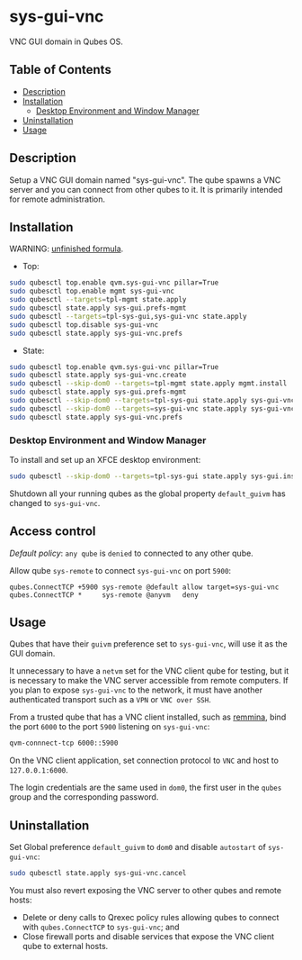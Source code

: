 # sys-gui-vnc

VNC GUI domain in Qubes OS.

## Table of Contents

*   [Description](#description)
*   [Installation](#installation)
    *   [Desktop Environment and Window Manager](#desktop-environment-and-window-manager)
*   [Uninstallation](#uninstallation)
*   [Usage](#usage)

## Description

Setup a VNC GUI domain named "sys-gui-vnc". The qube spawns a VNC server and
you can connect from other qubes to it. It is primarily intended for remote
administration.

## Installation

WARNING: [unfinished formula](../../docs/TROUBLESHOOT.md#no-support-for-unfinished-formulas).

*   Top:

```sh
sudo qubesctl top.enable qvm.sys-gui-vnc pillar=True
sudo qubesctl top.enable mgmt sys-gui-vnc
sudo qubesctl --targets=tpl-mgmt state.apply
sudo qubesctl state.apply sys-gui.prefs-mgmt
sudo qubesctl --targets=tpl-sys-gui,sys-gui-vnc state.apply
sudo qubesctl top.disable sys-gui-vnc
sudo qubesctl state.apply sys-gui-vnc.prefs
```

*   State:

<!-- pkg:begin:post-install -->

```sh
sudo qubesctl top.enable qvm.sys-gui-vnc pillar=True
sudo qubesctl state.apply sys-gui-vnc.create
sudo qubesctl --skip-dom0 --targets=tpl-mgmt state.apply mgmt.install
sudo qubesctl state.apply sys-gui.prefs-mgmt
sudo qubesctl --skip-dom0 --targets=tpl-sys-gui state.apply sys-gui-vnc.install
sudo qubesctl --skip-dom0 --targets=sys-gui-vnc state.apply sys-gui-vnc.configure
sudo qubesctl state.apply sys-gui-vnc.prefs
```

<!-- pkg:end:post-install -->

### Desktop Environment and Window Manager

To install and set up an XFCE desktop environment:

```sh
sudo qubesctl --skip-dom0 --targets=tpl-sys-gui state.apply sys-gui.install-xfce
```

Shutdown all your running qubes as the global property `default_guivm` has
changed to `sys-gui-vnc`.

## Access control

_Default policy_: `any qube` is `denied` to connected to any other qube.

Allow qube `sys-remote` to connect `sys-gui-vnc` on port `5900`:

```qrexecpolicy
qubes.ConnectTCP +5900 sys-remote @default allow target=sys-gui-vnc
qubes.ConnectTCP *     sys-remote @anyvm   deny
```

## Usage

Qubes that have their `guivm` preference set to `sys-gui-vnc`, will use it as
the GUI domain.

It unnecessary to have a `netvm` set for the VNC client qube for testing, but
it is necessary to make the VNC server accessible from remote computers. If
you plan to expose `sys-gui-vnc` to the network, it must have another
authenticated transport such as a `VPN` or `VNC over SSH`.

From a trusted qube that has a VNC client installed, such as
[remmina](../remmina/README.md), bind the port `6000` to the port `5900`
listening on `sys-gui-vnc`:

```sh
qvm-connnect-tcp 6000::5900
```

On the VNC client application, set connection protocol to `VNC` and host to
`127.0.0.1:6000`.

The login credentials are the same used in `dom0`, the first user in the
`qubes` group and the corresponding password.

## Uninstallation

Set Global preference `default_guivm` to `dom0` and disable `autostart` of
`sys-gui-vnc`:

```sh
sudo qubesctl state.apply sys-gui-vnc.cancel
```

You must also revert exposing the VNC server to other qubes and remote hosts:

*   Delete or deny calls to Qrexec policy rules allowing qubes to connect with
    `qubes.ConnectTCP` to `sys-gui-vnc`; and
*   Close firewall ports and disable services that expose the VNC client qube
    to external hosts.
